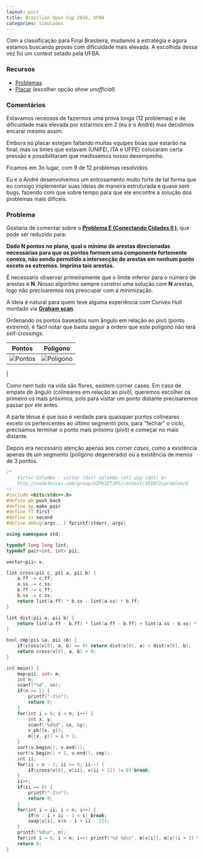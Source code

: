 ```yaml
---
layout: post
title: Brazilian Open Cup 2016, UFBA
categories: simulados
---
```


Com a classificação para Final Brasileira, mudamos a estratégia e agora estamos buscando provas com dificuldade mais elevada. A escolhida dessa vez foi um contest setado pela UFBA.

### Recursos
* [Problemas](http://codeforces.com/group/kZPk3ZTzR5/contest/101072/problems)
* [Placar](http://codeforces.com/group/kZPk3ZTzR5/contest/101072/standings/groupmates/true) (escolher opção *show unofficial*)

### Comentários

Estavamos receosos de fazermos uma prova longa (12 problemas) e de dificuldade mais elevada por estarmos em 2 (eu e o André) mas decidimos encarar mesmo assim.

Embora no placar estejam faltando muitas equipes boas que estarão na final, mas os times que estavam (UNIFEI, ITA e UFPE) colocaram certa pressão e possibilitaram que medíssemos nosso desempenho.

Ficamos em 3o lugar, com 9 de 12 problemas resolvidos.

Eu e o André desenvolvemos um entrosamento muito forte de tal forma que eu consigo implementar suas ideias de maneira estruturada e quase sem bugs, fazendo com que sobre tempo para que ele encontre a solução dos problemas mais difíceis.

### Problema

Gostaria de comentar sobre o [**Problema E (Conectando Cidades II
)**](http://codeforces.com/group/kZPk3ZTzR5/contest/101072/problem/E), que pode ser reduzido para:

**Dado N pontos no plano, qual o mínimo de arestas direcionadas necessárias para que os pontos formem uma componente fortemente conexa, não sendo permitido a intersecção de arestas em nenhum ponto exceto os extremos. Imprima tais arestas.**

É necessario observar primeiramente que o limite inferior para o número de arestas é **N**. Nosso algoritmo sempre constroi uma solução com **N** arestas, logo não precisaremos nos preocupar com a minimização.

A ideia é natural para quem teve alguma experiência com Convex Hull montado via [**Graham scan**](https://en.wikipedia.org/wiki/Graham_scan).

Ordenando os pontos baseados num ângulo em relação ao pivô (ponto extremo), é fácil notar que basta seguir a ordem que este poligono não terá self-crossings.

| Pontos        | Poligono           |
| ------------- |:-------------:|
| ![Pontos]({{site.baseurl}}/images/2016-9-16-brazilian-open-cup-2016-ufba/pontos.png)      | ![Poligono]({{site.baseurl}}/images/2016-9-16-brazilian-open-cup-2016-ufba/poligono.png)
 |

Como nem tudo na vida são flores, existem corner cases. Em caso de empate de ângulo (colineares em relação ao pivô), queremos escolher os primeiro os mais próximos, pois para visitar um ponto distante precisaremos passar por ele antes.

A parte tênue é que isso é verdade para quaisquer pontos colineares exceto os pertencentes ao último segmento pois, para "fechar" o ciclo, precisamos terminar o ponto mais próximo (pivô) e começar no mais distante.

Depois era necessário atenção apenas aos *corner cases*, como a existência apenas de um segmento (poligono degenerado) ou a existência de menos de 3 pontos.

```c++
/*
    Victor Colombo - victor (dot) colombo (at) usp (dot) br
    http://codeforces.com/group/kZPk3ZTzR5/contest/101072/problem/E
*/
#include <bits/stdc++.h>
#define pb push_back
#define mp make_pair
#define ff first
#define ss second
#define debug(args...) fprintf(stderr, args)

using namespace std;

typedef long long lint;
typedef pair<int, int> pii;

vector<pii> v;

lint cross(pii c, pii a, pii b) {
    a.ff -= c.ff;
    a.ss -= c.ss;
    b.ff -= c.ff;
    b.ss -= c.ss;
    return lint(a.ff) * b.ss - lint(a.ss) * b.ff;
}

lint dist(pii a, pii b) {
    return lint(a.ff - b.ff) * lint(a.ff - b.ff) + lint(a.ss - b.ss) * lint(a.ss - b.ss);
}

bool cmp(pii &a, pii &b) {
    if(cross(v[0], a, b) == 0) return dist(v[0], a) < dist(v[0], b);
    return cross(v[0], a, b) > 0;
}

int main() {
    map<pii, int> m;
    int n;
    scanf("%d", &n);
    if(n == 2) {
        printf("-1\n");
        return 0;
    }
    for(int i = 0; i < n; i++) {
        int x, y;
        scanf("%d%d", &x, &y);
        v.pb({x, y});
        m[{x, y}] = i + 1;
    }
    sort(v.begin(), v.end());
    sort(v.begin() + 1, v.end(), cmp);
    int ii;
    for(ii = n - 2; ii >= 0; ii--) {
        if(cross(v[0], v[ii], v[ii + 1]) != 0) break;
    }
    ii++;
    if(ii == 0) {
        printf("-1\n");
        return 0;
    }
    for(int i = ii; i < n; i++) {
        if(n - i + ii - 1 < i) break;
        swap(v[i], v[n - i + ii - 1]);
    }
    printf("%d\n", n);
    for(int i = 0; i < n; i++) printf("%d %d\n", m[v[i]], m[v[(i + 1) % n]]);
    return 0;
}
```
